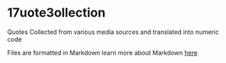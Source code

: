 # 17uote3ollection
Quotes Collected from various media sources and translated into numeric code

Files are formatted in Markdown learn more about Markdown [here](https://www.markdownguide.org/getting-started)
